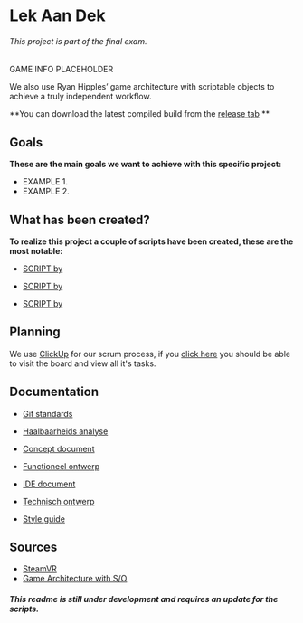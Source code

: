 # **Lek Aan Dek**

###### *This project is part of the final exam.*

GAME INFO PLACEHOLDER

We also use Ryan Hipples’ game architecture with scriptable objects to achieve a truly independent workflow.



**You can download the latest compiled build from the [release tab](https://github.com/AlexJanson/LekAanDek/releases) **



## Goals

**These are the main goals we want to achieve with this specific project:**

- EXAMPLE 1.
- EXAMPLE 2.



## What has been created?

**To realize this project a couple of scripts have been created, these are the most notable:**

- [SCRIPT by]()

- [SCRIPT by]()

- [SCRIPT by]()

  

## Planning

We use [ClickUp](https://share.clickup.com/b/h/4-8800058-2/03584f32b5e8b71) for our scrum process, if you [click here](https://share.clickup.com/b/h/4-8800058-2/03584f32b5e8b71) you should be able to visit the board and view all it's tasks.



## Documentation

- [Git standards](https://mediacollegeamsterdam.sharepoint.com/:w:/t/ExamenGAGD2020-2021-Team07/ERnUn5C_MzJKk9b_r7wKIDEB9XmRxdmWx9B12gM7L3ACMg?e=XehSLW)

- [Haalbaarheids analyse](https://mediacollegeamsterdam.sharepoint.com/:w:/t/ExamenGAGD2020-2021-Team07/ERqsWQKY1UREvVp6yLTmnRQBv2MECZgq3VgQXX2Wq9wxrg?e=JCYWLi)

- [Concept document](https://mediacollegeamsterdam.sharepoint.com/:w:/t/ExamenGAGD2020-2021-Team07/EaO2jRs3wzhCjXgpJD1zaZIBtNHXLYFD6391JKkAc3yn9Q?e=MC6azg)

- [Functioneel ontwerp](https://mediacollegeamsterdam.sharepoint.com/:w:/t/ExamenGAGD2020-2021-Team07/EQIHGNnL8PxNteq6Ym3DRCYBnpRoQVn6G8ZqKC6ejq-MDQ?e=qRDrfx)

- [IDE document](https://mediacollegeamsterdam.sharepoint.com/:w:/t/ExamenGAGD2020-2021-Team07/Ebpn_qOUvXpFu0Ey6w37HD4BDGN6cQENUF1Ml8YMKAg6iA?e=yYRzQ3)

- [Technisch ontwerp](https://mediacollegeamsterdam.sharepoint.com/:w:/t/ExamenGAGD2020-2021-Team07/EbNQwcSxz8NBtFAC_lPfStcB3RaXofHBQu3oBuU75F19fA?e=gdSCwh)

- [Style guide](https://mediacollegeamsterdam.sharepoint.com/:w:/t/ExamenGAGD2020-2021-Team07/EeOIsgcCeYdHlpJXBgnU-8MBSt_lM9R1EgqN92-WQIwBGw?e=6pZBgI)

  

## Sources

- [SteamVR](https://valvesoftware.github.io/steamvr_unity_plugin/)
- [Game Architecture with S/O](https://www.youtube.com/watch?v=raQ3iHhE_Kk&ab_channel=Unity)



###### **This readme is still under development and requires an update for the scripts.**
